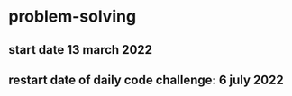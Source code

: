 # problem-solving
## start date 13 march 2022

## restart date of daily code challenge: 6 july 2022
